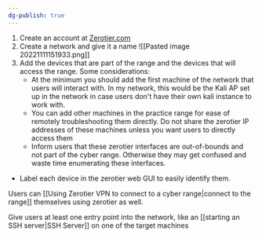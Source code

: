 ```yaml
---
dg-publish: true
---
```

1. Create an account at [Zerotier.com](https://www.my.zerotier.com/ )
2. Create a network and give it a name
 ![[Pasted image 20221111151933.png]]
3. Add the devices that are part of the range and the devices that will access the range. Some considerations:
	* At the minimum you should add the first machine of the network that users will interact with. In my network, this would be the Kali AP set up in the network in case users don't have their own kali instance to work with.
	* You can add other machines in the practice range for ease of remotely troubleshooting them directly. Do not share the zerotier IP addresses of these machines unless you want users to directly access them
	* Inform users that these zerotier interfaces are out-of-bounds and not part of the cyber range. Otherwise they may get confused and waste time enumerating these interfaces.
* Label each device in the zerotier web GUI  to easily identify them. 

Users can [[Using Zerotier VPN to connect to a cyber range|connect to the range]] themselves using zerotier as well.

Give users at least one entry point into the network, like an [[starting an SSH server|SSH Server]] on one of the target machines
